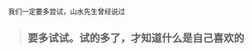 我们一定要多尝试，山水先生曾经说过

> ## 要多试试。试的多了，才知道什么是自己喜欢的

 
<!--stackedit_data:
eyJoaXN0b3J5IjpbMTg5MDM1NTgxXX0=
-->